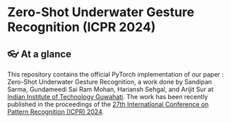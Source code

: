 # Zero-Shot Underwater Gesture Recognition (ICPR 2024)

## 👓 At a glance
This repository contains the official PyTorch implementation of our paper : Zero-Shot Underwater Gesture Recognition, a work done by Sandipan Sarma, Gundameedi Sai Ram Mohan, Hariansh Sehgal, and Arijit Sur at [Indian Institute of Technology Guwahati](https://www.iitg.ac.in/cse/). The work has been recently published in the proceedings of the [27th International Conference on Pattern Recognition (ICPR) 2024](https://icpr2024.org/).


